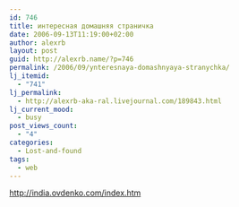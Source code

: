 ```yaml
---
id: 746
title: интересная домашняя страничка
date: 2006-09-13T11:19:00+02:00
author: alexrb
layout: post
guid: http://alexrb.name/?p=746
permalink: /2006/09/ynteresnaya-domashnyaya-stranychka/
lj_itemid:
  - "741"
lj_permalink:
  - http://alexrb-aka-ral.livejournal.com/189843.html
lj_current_mood:
  - busy
post_views_count:
  - "4"
categories:
  - Lost-and-found
tags:
  - web
---
```

http://india.ovdenko.com/index.htm